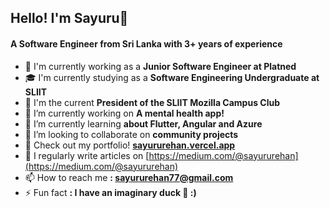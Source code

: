 <h2 align="left">Hello! I'm Sayuru👋</h1>
<h4 align="left">A Software Engineer from Sri Lanka with 3+ years of experience</h3>

- 💜 I'm currently working as a **Junior Software Engineer at Platned**
- 🎓 I'm currently studying as a **Software Engineering Undergraduate at SLIIT**
- 🦊 I'm the current **President of the SLIIT Mozilla Campus Club**
- 🔭 I’m currently working on **A mental health app!**
- 🌱 I’m currently learning **about Flutter, Angular and Azure**
- 👯 I’m looking to collaborate on **community projects**
- 📃 Check out my portfolio! **[sayururehan.vercel.app](https://sayururehan.vercel.app/)**
- 📝 I regularly write articles on [https://medium.com/@sayururehan](https://medium.com/@sayururehan)
- 📫 How to reach me **: sayururehan77@gmail.com**
- ⚡ Fun fact **: I have an imaginary duck 🦆 :)**
<!-- - 🤝 I’m looking for help with **my community projects** -->
<p align="left">
</p>
